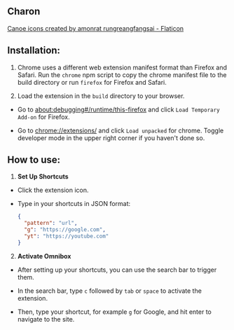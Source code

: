 ## Charon

[Canoe icons created by amonrat rungreangfangsai - Flaticon](https://www.flaticon.com/free-icons/canoe)

## Installation:

1. Chrome uses a different web extension manifest format than Firefox and
   Safari. Run the `chrome` npm script to copy the chrome manifest file to the
   build directory or run `firefox` for Firefox and Safari.

2. Load the extension in the `build` directory to your browser.

- Go to
  [about:debugging#/runtime/this-firefox](about:debugging#/runtime/this-firefox)
  and click `Load Temporary Add-on` for Firefox.

- Go to [chrome://extensions/](chrome://extensions/) and click `Load unpacked`
  for chrome. Toggle developer mode in the upper right corner if you haven't
  done so.

## How to use:

1. **Set Up Shortcuts**

- Click the extension icon.

- Type in your shortcuts in JSON format:

  ```json
  {
    "pattern": "url",
    "g": "https://google.com",
    "yt": "https://youtube.com"
  }
  ```

<!--vale off-->

2.  **Activate Omnibox**
<!--vale on-->

- After setting up your shortcuts, you can use the search bar to trigger them.

- In the search bar, type `c` followed by `tab` or `space` to activate the
  extension.

- Then, type your shortcut, for example `g` for Google, and hit enter to
  navigate to the site.

